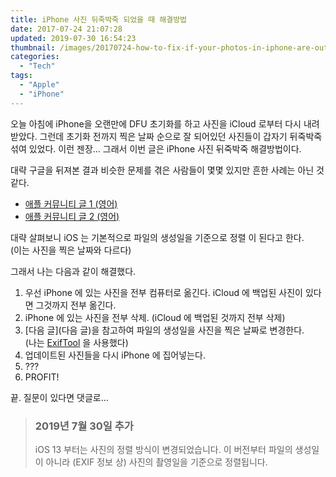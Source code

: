 ```yaml
---
title: iPhone 사진 뒤죽박죽 되었을 때 해결방법
date: 2017-07-24 21:07:28
updated: 2019-07-30 16:54:23
thumbnail: /images/20170724-how-to-fix-if-your-photos-in-iphone-are-out-of-order/IMG_0229.png
categories:
  - "Tech"
tags:
  - "Apple"
  - "iPhone"
---
```


오늘 아침에 iPhone을 오랜만에 DFU 초기화를 하고 사진을 iCloud 로부터 다시 내려받았다. 그런데 초기화 전까지 찍은 날짜 순으로 잘 되어있던 사진들이 갑자기 뒤죽박죽 섞여 있었다. 이런 젠장… 그래서 이번 글은 iPhone 사진 뒤죽박죽 해결방법이다.

<!-- more -->

대략 구글을 뒤져본 결과 비슷한 문제를 겪은 사람들이 몇몇 있지만 흔한 사례는 아닌 것 같다.

- [애플 커뮤니티 글 1 (영어)](https://discussions.apple.com/thread/7101409?tstart=0)
- [애플 커뮤니티 글 2 (영어)](https://discussions.apple.com/docs/DOC-9942)

대략 살펴보니 iOS 는 기본적으로 파일의 생성일을 기준으로 정렬 이 된다고 한다.  
(이는 사진을 찍은 날짜와 다르다)

그래서 나는 다음과 같이 해결했다.

1. 우선 iPhone 에 있는 사진을 전부 컴퓨터로 옮긴다. iCloud 에 백업된 사진이 있다면 그것까지 전부 옮긴다.
2. iPhone 에 있는 사진을 전부 삭제. (iCloud 에 백업된 것까지 전부 삭제)
3. [다음 글](다음 글)을 참고하여 파일의 생성일을 사진을 찍은 날짜로 변경한다.  
(나는 [ExifTool](https://en.wikipedia.org/wiki/ExifTool) 을 사용했다)
4. 업데이트된 사진들을 다시 iPhone 에 집어넣는다.
5. ???
6. PROFIT!

끝. 질문이 있다면 댓글로…

> ### 2019년 7월 30일 추가
> iOS 13 부터는 사진의 정렬 방식이 변경되었습니다.
> 이 버전부터 파일의 생성일이 아니라 (EXIF 정보 상) 사진의 촬영일을 기준으로 정렬됩니다.
